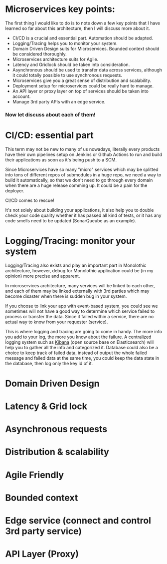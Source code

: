 # Microservices key points:
The first thing I would like to do is to note down a few key points that I have learned so far about this architecture, then I will discuss more about it. 
* CI/CD is a crucial and essential part. Automation should be adapted.
* Logging/Tracing helps you to monitor your system.
* Domain Driven Design suits for Microservices. Bounded context should be considered thoroughly. 
* Microservices architecture suits for Agile.
* Latency and Gridlock should be taken into consideration.
* Asynchronous should be used to transfer data across services, although it could totally possible to use synchronous requests.
* Microservices give you a great sense of distribution and scalability.
* Deployment setup for microservices could be really hard to manage. 
* An API layer or proxy layer on top of services should be taken into account.
* Manage 3rd party APIs with an edge service.
  
### Now let discuss about each of them!
# CI/CD: essential part
This term may not be new to many of us nowadays, literally every products have their own pipelines setup on Jenkins or Github Actions to run and build their applications as soon as it's being push to a SCM. 

Since Microservices have so many "micro" services which may be splitted into tons of different repos of submodules in a huge repo, we need a way to build it automatically, so that we don't need to go through every domain when there are a huge release comming up. It could be a pain for the deployer. 

CI/CD comes to rescue!

It's not solely about building your applications, it also help you to double check your code quality whether it has passed all kind of tests, or it has any code smells need to be updated (SonarQueube as an example).
# Logging/Tracing: monitor your system
Logging/Tracing also exists and play an important part in Monolothic architecture, however, debug for Monolothic application could be (in my opinion) more precise and apparent.

In microservices architecture, many services will be linked to each other, and each of them may be linked externally with 3rd parties which may become disaster when there is sudden bug in your system. 

If you choose to link your app with event-based system, you could see we sometimes will not have a good way to determine which service failed to process or transfer the data. Since it failed within a service, there are no actual way to know from your requester (service). 

This is where logging and tracing are going to come in handy. The more info you add to your log, the more you know about the failure. A centralized logging system such as [Kibana](https://www.google.com/url?sa=t&rct=j&q=&esrc=s&source=web&cd=&cad=rja&uact=8&ved=2ahUKEwiYhe-b5eT5AhUFq1YBHRAeBXwQFnoECAoQAQ&url=https%3A%2F%2Fwww.elastic.co%2Fkibana&usg=AOvVaw1GhD_mgvtW6eKQAhWuJR19) (open source base on Elasticsearch) will help you to gather all the info and categorized it. Database could also be a choice to keep track of failed data, instead of output the whole failed message and failed data at the same time, you could keep the data state in the database, then log only the key id of it. 
# Domain Driven Design
# Latency & Grid lock
# Asynchronous requests
# Distribution & scalability
# Agile Friendly
# Bounded context
# Edge service (connect and control 3rd party service)
# API Layer (Proxy) 



